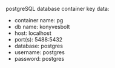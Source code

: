 postgreSQL database container key data:
- container name: pg
- db name: konyvesbolt
- host: localhost
- port(s): 5488:5432
- database: postgres
- username: postgres
- password: postgres

